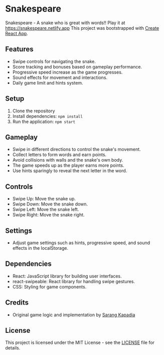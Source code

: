 # Snakespeare

Snakespeare - A snake who is great with words!!
Play it at https://snakespeare.netlify.app
This project was bootstrapped with [Create React App](https://github.com/facebook/create-react-app).

## Features

- Swipe controls for navigating the snake.
- Score tracking and bonuses based on gameplay performance.
- Progressive speed increase as the game progresses.
- Sound effects for movement and interactions.
- Daily game limit and hints system.

## Setup

1. Clone the repository
2. Install dependencies: `npm install`
3. Run the application: `npm start`

## Gameplay

- Swipe in different directions to control the snake's movement.
- Collect letters to form words and earn points.
- Avoid collisions with walls and the snake's own body.
- The game speeds up as the player earns more points.
- Use hints sparingly to reveal the next letter in the word.

## Controls

- Swipe Up: Move the snake up.
- Swipe Down: Move the snake down.
- Swipe Left: Move the snake left.
- Swipe Right: Move the snake right.

## Settings

- Adjust game settings such as hints, progressive speed, and sound effects in the localStorage.

## Dependencies

- React: JavaScript library for building user interfaces.
- react-swipeable: React library for handling swipe gestures.
- CSS: Styling for game components.

## Credits

- Original game logic and implementation by [Sarang Kapadia](https://github.com/sarangkapadia)

## License

This project is licensed under the MIT License - see the [LICENSE](LICENSE) file for details.

